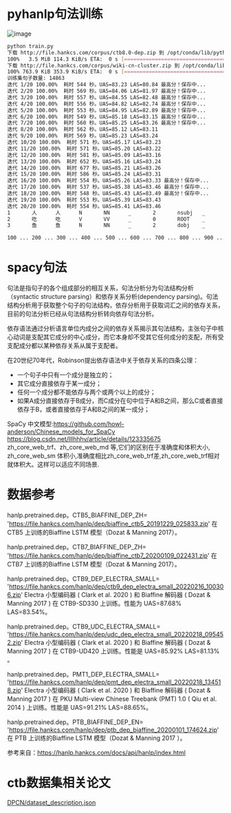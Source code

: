 # pyhanlp句法训练

![image](https://user-images.githubusercontent.com/36963108/169463356-d2faf6c3-557d-49f4-83d7-235ec657c5b3.png)
```bash
python train.py 
下载 http://file.hankcs.com/corpus/ctb8.0-dep.zip 到 /opt/conda/lib/python3.6/site-packages/pyhanlp/static/data/test/ctb8.0-dep.zip
100%   3.5 MiB 114.3 KiB/s ETA:  0 s [=============================================================]
下载 http://file.hankcs.com/corpus/wiki-cn-cluster.zip 到 /opt/conda/lib/python3.6/site-packages/pyhanlp/static/data/test/wiki-cn-cluster.txt.zip
100% 763.9 KiB 353.9 KiB/s ETA:  0 s [=============================================================]
训练集句子数量: 14863                                                                               
迭代 1/20 100.00%  耗时 544 秒。UAS=83.23 LAS=80.84 最高分！保存中...
迭代 2/20 100.00%  耗时 569 秒。UAS=84.06 LAS=81.97 最高分！保存中...
迭代 3/20 100.00%  耗时 557 秒。UAS=84.55 LAS=82.48 最高分！保存中...
迭代 4/20 100.00%  耗时 556 秒。UAS=84.82 LAS=82.74 最高分！保存中...
迭代 5/20 100.00%  耗时 553 秒。UAS=84.95 LAS=82.89 最高分！保存中...
迭代 6/20 100.00%  耗时 549 秒。UAS=85.18 LAS=83.15 最高分！保存中...
迭代 7/20 100.00%  耗时 560 秒。UAS=85.25 LAS=83.26 最高分！保存中...
迭代 8/20 100.00%  耗时 562 秒。UAS=85.12 LAS=83.11
迭代 9/20 100.00%  耗时 569 秒。UAS=85.23 LAS=83.24
迭代 10/20 100.00%  耗时 571 秒。UAS=85.17 LAS=83.23
迭代 11/20 100.00%  耗时 571 秒。UAS=85.20 LAS=83.22
迭代 12/20 100.00%  耗时 581 秒。UAS=85.09 LAS=83.16
迭代 13/20 100.00%  耗时 652 秒。UAS=85.16 LAS=83.24
迭代 14/20 100.00%  耗时 677 秒。UAS=85.21 LAS=83.26
迭代 15/20 100.00%  耗时 586 秒。UAS=85.24 LAS=83.31
迭代 16/20 100.00%  耗时 554 秒。UAS=85.26 LAS=83.33 最高分！保存中...
迭代 17/20 100.00%  耗时 537 秒。UAS=85.38 LAS=83.46 最高分！保存中...
迭代 18/20 100.00%  耗时 548 秒。UAS=85.43 LAS=83.49 最高分！保存中...
迭代 19/20 100.00%  耗时 553 秒。UAS=85.39 LAS=83.43
迭代 20/20 100.00%  耗时 554 秒。UAS=85.41 LAS=83.46
1       人      人      N       NN      _       2       nsubj   _       _
2       吃      吃      V       VV      _       0       ROOT    _       _
3       鱼      鱼      N       NN      _       2       dobj    _       _

100 ... 200 ... 300 ... 400 ... 500 ... 600 ... 700 ... 800 ... 900 ... 1000 ... 1100 ... 1200 ... 1300 ... 1400 ... 1500 ... 1600 ... 1700 ... 1800 ... 1900 ... UAS=85.4 LAS=83.5
```

# spacy句法

句法是指句子的各个组成部分的相互关系，句法分析分为句法结构分析（syntactic structure parsing）和依存关系分析(dependency parsing)。句法结构分析用于获取整个句子的句法结构，依存分析用于获取词汇之间的依存关系，目前的句法分析已经从句法结构分析转向依存句法分析。

依存语法通过分析语言单位内成分之间的依存关系揭示其句法结构，主张句子中核心动词是支配其它成分的中心成分，而它本身却不受其它任何成分的支配，所有受支配成分都以某种依存关系从属于支配者。

在20世纪70年代，Robinson提出依存语法中关于依存关系的四条公理：

- 一个句子中只有一个成分是独立的；
- 其它成分直接依存于某一成分；
- 任何一个成分都不能依存与两个或两个以上的成分；
- 如果A成分直接依存于B成分，而C成分在句中位于A和B之间，那么C或者直接依存于B，或者直接依存于A和B之间的某一成分；

SpaCy 中文模型:https://github.com/howl-anderson/Chinese_models_for_SpaCy \
https://blog.csdn.net/lllhhhv/article/details/123335675 \
zh_core_web_trf、zh_core_web_md 等,它们的区别在于准确度和体积大小, zh_core_web_sm 体积小,准确度相比zh_core_web_trf差,zh_core_web_trf相对就体积大。这样可以适应不同场景.


# 数据参考
hanlp.pretrained.dep。CTB5_BIAFFINE_DEP_ZH= 'https://file.hankcs.com/hanlp/dep/biaffine_ctb5_20191229_025833.zip'
在 CTB5 上训练的Biaffine LSTM 模型（Dozat & Manning 2017）。

hanlp.pretrained.dep。CTB7_BIAFFINE_DEP_ZH= 'https://file.hankcs.com/hanlp/dep/biaffine_ctb7_20200109_022431.zip'
在 CTB7 上训练的Biaffine LSTM 模型（Dozat & Manning 2017）。

hanlp.pretrained.dep。CTB9_DEP_ELECTRA_SMALL= 'https://file.hankcs.com/hanlp/dep/ctb9_dep_electra_small_20220216_100306.zip'
Electra 小型编码器 ( Clark et al. 2020 ) 和 Biaffine 解码器 ( Dozat & Manning 2017 ) 在 CTB9-SD330 上训练。性能为 UAS=87.68% LAS=83.54%。

hanlp.pretrained.dep。CTB9_UDC_ELECTRA_SMALL= 'https://file.hankcs.com/hanlp/dep/udc_dep_electra_small_20220218_095452.zip'
Electra 小型编码器 ( Clark et al. 2020 ) 和 Biaffine 解码器 ( Dozat & Manning 2017 ) 在 CTB9-UD420 上训练。性能是 UAS=85.92% LAS=81.13% 。

hanlp.pretrained.dep。PMT1_DEP_ELECTRA_SMALL= 'https://file.hankcs.com/hanlp/dep/pmt_dep_electra_small_20220218_134518.zip'
Electra 小型编码器 ( Clark et al. 2020 ) 和 Biaffine 解码器 ( Dozat & Manning 2017 ) 在 PKU Multi-view Chinese Treebank (PMT) 1.0 ( Qiu et al. 2014 ) 上训练。性能是 UAS=91.21% LAS=88.65%。

hanlp.pretrained.dep。PTB_BIAFFINE_DEP_EN= 'https://file.hankcs.com/hanlp/dep/ptb_dep_biaffine_20200101_174624.zip'
在 PTB 上训练的Biaffine LSTM 模型（Dozat & Manning 2017 ）。

参考来自：https://hanlp.hankcs.com/docs/api/hanlp/index.html


# ctb数据集相关论文
[DPCN/dataset_description.json](https://github.com/textflint/textflint.github.io/blob/b387b412642bdaf61fc49173a4e6077c8a0d372a/Tasks/DPCN/dataset_description.json)
